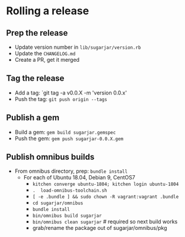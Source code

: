 # Rolling a release

## Prep the release

* Update version number in `lib/sugarjar/version.rb`
* Update the `CHANGELOG.md`
* Create a PR, get it merged

## Tag the release

* Add a tag: `git tag -a v0.0.X -m 'version 0.0.x'
* Push the tag: `git push origin --tags`

## Publish a gem

* Build a gem: `gem build sugarjar.gemspec`
* Push the gem: `gem push sugarjar-0.0.X.gem`

## Publish omnibus builds

* From omnibus directory, prep: `bundle install`
  * For each of Ubuntu 18.04, Debian 9, CentOS7
    * `kitchen converge ubuntu-1804; kitchen login ubuntu-1804`
    * `.  load-omnibus-toolchain.sh`
    * `[ -e .bundle ] && sudo chown -R vagrant:vagrant .bundle`
    * `cd sugarjar/omnibus`
    * `bundle install`
    * `bin/omnibus build sugarjar`
    * `bin/omnibus clean sugarjar` # required so next build works
    * grab/rename the package out of sugarjar/omnibus/pkg
